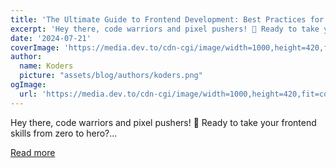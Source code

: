 ```yaml
---
title: 'The Ultimate Guide to Frontend Development: Best Practices for Building Stellar Websites'
excerpt: 'Hey there, code warriors and pixel pushers! 👋 Ready to take your frontend skills from zero to hero?...'
date: '2024-07-21'
coverImage: 'https://media.dev.to/cdn-cgi/image/width=1000,height=420,fit=cover,gravity=auto,format=auto/https%3A%2F%2Fdev-to-uploads.s3.amazonaws.com%2Fuploads%2Farticles%2Fc5w4l3xubs37mzm0vdss.png'
author:
  name: Koders
  picture: "assets/blog/authors/koders.png"
ogImage:
  url: 'https://media.dev.to/cdn-cgi/image/width=1000,height=420,fit=cover,gravity=auto,format=auto/https%3A%2F%2Fdev-to-uploads.s3.amazonaws.com%2Fuploads%2Farticles%2Fc5w4l3xubs37mzm0vdss.png'
---
```


Hey there, code warriors and pixel pushers! 👋 Ready to take your frontend skills from zero to hero?...

[Read more](https://dev.to/vyan/the-ultimate-frontend-developers-playbook-8-game-changing-practices-for-killer-websites-n1b)

